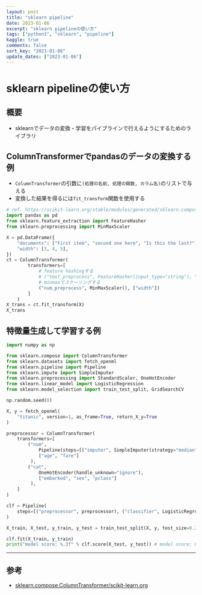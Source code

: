 ```yaml
---
layout: post
title: "sklearn pipeline"
date: 2023-01-06
excerpt: "sklearn pipelineの使い方"
tags: ["python3", "sklearn", "pipeline"]
kaggle: true
comments: false
sort_key: "2023-01-06"
update_dates: ["2023-01-06"]
---
```


# sklearn pipelineの使い方

## 概要
 - sklearnでデータの変換・学習をパイプラインで行えるようにするためのライブラリ

## ColumnTransformerでpandasのデータの変換する例
 - `ColumnTransformer`の引数に`(処理の名前, 処理の関数, カラム名)`のリストで与える
 - 変換した結果を得るには`fit_transform`関数を使用する

```python
# ref. https://scikit-learn.org/stable/modules/generated/sklearn.compose.ColumnTransformer.html
import pandas as pd
from sklearn.feature_extraction import FeatureHasher
from sklearn.preprocessing import MinMaxScaler

X = pd.DataFrame({
    "documents": ["First item", "second one here", "Is this the last?"],
    "width": [3, 4, 5],
})  
ct = ColumnTransformer(
        transformers=[
            # feature hashingする
            # ("text_preprocess", FeatureHasher(input_type="string"), "documents"),
            # minmaxでスケーリングする
            ("num_preprocess", MinMaxScaler(), ["width"])
        ]
    )
X_trans = ct.fit_transform(X)
X_trans
```

## 特徴量生成して学習する例

```python
import numpy as np

from sklearn.compose import ColumnTransformer
from sklearn.datasets import fetch_openml
from sklearn.pipeline import Pipeline
from sklearn.impute import SimpleImputer
from sklearn.preprocessing import StandardScaler, OneHotEncoder
from sklearn.linear_model import LogisticRegression
from sklearn.model_selection import train_test_split, GridSearchCV

np.random.seed(0)

X, y = fetch_openml(
    "titanic", version=1, as_frame=True, return_X_y=True
)

preprocessor = ColumnTransformer(
    transformers=[
        ("num", 
            Pipeline(steps=[("imputer", SimpleImputer(strategy="median")), ("scaler", StandardScaler())]), 
            ["age", "fare"]
         ),
        ("cat", 
            OneHotEncoder(handle_unknown="ignore"), 
            ["embarked", "sex", "pclass"]
         ),
    ]
)

clf = Pipeline(
    steps=[("preprocessor", preprocessor), ("classifier", LogisticRegression())]
)

X_train, X_test, y_train, y_test = train_test_split(X, y, test_size=0.2, random_state=0)

clf.fit(X_train, y_train)
print("model score: %.3f" % clf.score(X_test, y_test)) # model score: 0.790
```

---

## 参考
 - [sklearn.compose.ColumnTransformer/scikit-learn.org](https://scikit-learn.org/stable/modules/generated/sklearn.compose.ColumnTransformer.html)
